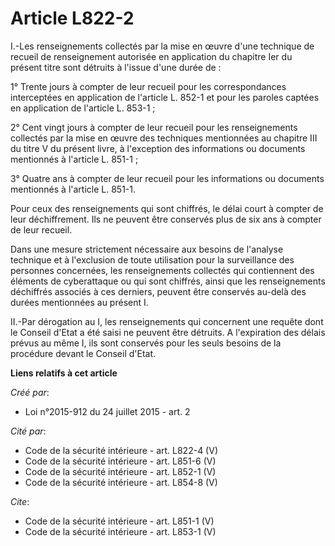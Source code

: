 # Article L822-2

I.-Les renseignements collectés par la mise en œuvre d'une technique de recueil de renseignement autorisée en application du
chapitre Ier du présent titre sont détruits à l'issue d'une durée de : 

1° Trente jours à compter de leur recueil pour les correspondances interceptées en application de l'article L. 852-1 et pour
les paroles captées en application de l'article L. 853-1 ; 

2° Cent vingt jours à compter de leur recueil pour les renseignements collectés par la mise en œuvre des techniques
mentionnées au chapitre III du titre V du présent livre, à l'exception des informations ou documents mentionnés à l'article
L. 851-1 ; 

3° Quatre ans à compter de leur recueil pour les informations ou documents mentionnés à l'article L. 851-1. 

Pour ceux des renseignements qui sont chiffrés, le délai court à compter de leur déchiffrement. Ils ne peuvent être conservés
plus de six ans à compter de leur recueil. 

Dans une mesure strictement nécessaire aux besoins de l'analyse technique et à l'exclusion de toute utilisation pour la
surveillance des personnes concernées, les renseignements collectés qui contiennent des éléments de cyberattaque ou qui sont
chiffrés, ainsi que les renseignements déchiffrés associés à ces derniers, peuvent être conservés au-delà des durées
mentionnées au présent I. 

II.-Par dérogation au I, les renseignements qui concernent une requête dont le Conseil d'Etat a été saisi ne peuvent être
détruits. A l'expiration des délais prévus au même I, ils sont conservés pour les seuls besoins de la procédure devant le
Conseil d'Etat.

**Liens relatifs à cet article**

_Créé par_:

  - Loi n°2015-912 du 24 juillet 2015 - art. 2

_Cité par_:

  - Code de la sécurité intérieure - art. L822-4 (V)
  - Code de la sécurité intérieure - art. L851-6 (V)
  - Code de la sécurité intérieure - art. L852-1 (V)
  - Code de la sécurité intérieure - art. L854-8 (V)

_Cite_:

  - Code de la sécurité intérieure - art. L851-1 (V)
  - Code de la sécurité intérieure - art. L853-1 (V)
